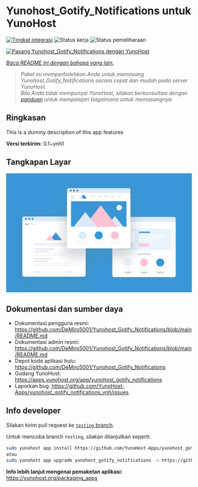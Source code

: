 <!--
N.B.: README ini dibuat secara otomatis oleh <https://github.com/YunoHost/apps/tree/master/tools/readme_generator>
Ini TIDAK boleh diedit dengan tangan.
-->

# Yunohost_Gotify_Notifications untuk YunoHost

[![Tingkat integrasi](https://apps.yunohost.org/badge/integration/yunohost_gotify_notifications)](https://ci-apps.yunohost.org/ci/apps/yunohost_gotify_notifications/)
![Status kerja](https://apps.yunohost.org/badge/state/yunohost_gotify_notifications)
![Status pemeliharaan](https://apps.yunohost.org/badge/maintained/yunohost_gotify_notifications)

[![Pasang Yunohost_Gotify_Notifications dengan YunoHost](https://install-app.yunohost.org/install-with-yunohost.svg)](https://install-app.yunohost.org/?app=yunohost_gotify_notifications)

*[Baca README ini dengan bahasa yang lain.](./ALL_README.md)*

> *Paket ini memperbolehkan Anda untuk memasang Yunohost_Gotify_Notifications secara cepat dan mudah pada server YunoHost.*  
> *Bila Anda tidak mempunyai YunoHost, silakan berkonsultasi dengan [panduan](https://yunohost.org/install) untuk mempelajari bagaimana untuk memasangnya.*

## Ringkasan

This is a dummy description of this app features


**Versi terkirim:** 0.1~ynh1

## Tangkapan Layar

![Tangkapan Layar pada Yunohost_Gotify_Notifications](./doc/screenshots/example.jpg)

## Dokumentasi dan sumber daya

- Dokumentasi pengguna resmi: <https://github.com/DeMiro5001/Yunohost_Gotify_Notifications/blob/main/README.md>
- Dokumentasi admin resmi: <https://github.com/DeMiro5001/Yunohost_Gotify_Notifications/blob/main/README.md>
- Depot kode aplikasi hulu: <https://github.com/DeMiro5001/Yunohost_Gotify_Notifications>
- Gudang YunoHost: <https://apps.yunohost.org/app/yunohost_gotify_notifications>
- Laporkan bug: <https://github.com/YunoHost-Apps/yunohost_gotify_notifications_ynh/issues>

## Info developer

Silakan kirim pull request ke [`testing` branch](https://github.com/YunoHost-Apps/yunohost_gotify_notifications_ynh/tree/testing).

Untuk mencoba branch `testing`, silakan dilanjutkan seperti:

```bash
sudo yunohost app install https://github.com/YunoHost-Apps/yunohost_gotify_notifications_ynh/tree/testing --debug
atau
sudo yunohost app upgrade yunohost_gotify_notifications -u https://github.com/YunoHost-Apps/yunohost_gotify_notifications_ynh/tree/testing --debug
```

**Info lebih lanjut mengenai pemaketan aplikasi:** <https://yunohost.org/packaging_apps>
